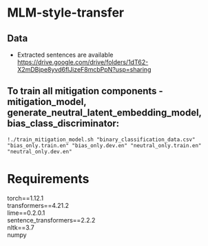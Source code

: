 # MLM-style-transfer

## Data
- Extracted sentences are available https://drive.google.com/drive/folders/1dT62-X2mDBjpe8yvd6flJizeF8mcbPpN?usp=sharing


## To train all mitigation components - mitigation_model, generate_neutral_latent_embedding_model, bias_class_discriminator:
```
!./train_mitigation_model.sh "binary_classification_data.csv" "bias_only.train.en" "bias_only.dev.en" "neutral_only.train.en" "neutral_only.dev.en"
```

# Requirements
torch==1.12.1 <br/>
transformers==4.21.2 <br/>
lime==0.2.0.1 <br/>
sentence_transformers==2.2.2 <br/>
nltk==3.7 <br/>
numpy <br/>

